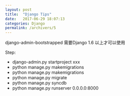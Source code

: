 ```yaml
---
layout: post
title:  "Django Tips"
date:   2017-06-29 18:07:13
categories: Django
permalink: /archivers/5
---
```


django-admin-bootstrapped  需要Django 1.6  以上才可以使用

Step:
* django-admin.py startproject xxx
* python manage.py makemigrations
* python manage.py makemigrations
* python manage.py migrate
* python manage.py syncdb
* python manage.py runserver 0.0.0.0:8000
